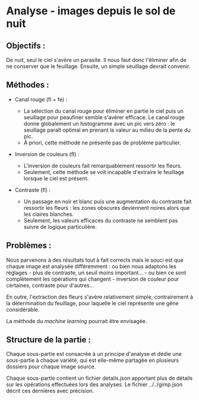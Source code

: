 # Analyse - images depuis le sol de nuit

## Objectifs :
De nuit, seul le ciel s'avère un parasite. Il nous faut donc l'éliminer afin de 
ne conserver que le feuillage. Ensuite, un simple seuillage devrait convenir.

## Méthodes :
* Canal rouge (fl + fe) :
    * La sélection du canal rouge pour éliminer en partie le ciel puis un seuillage pour 
peaufiner semble s'avérer efficace. Le canal rouge donne globalement un histogramme avec 
un pic vers zéro : le seuillage paraît optimal en prenant la valeur au milieu de la pente 
du pic.
    * À priori, cette méthode ne présente pas de problème particulier.

* Inversion de couleurs (fl) : 
   * L'inversion de couleurs fait remarquablement ressortir les fleurs. 
   * Seulement, cette méthode se voit incapable d'extraire le feuillage lorsque le ciel est présent.

* Contraste (fl) : 
   * Un passage en noir et blanc puis une augmentation du contraste fait ressortir les 
fleurs : les zones obscures deviennent noires alors que les claires blanches. 
    * Seulement, les valeurs efficaces du contraste ne semblent pas suivre de logique particulière.

## Problèmes :
Nous parvenons à des résultats tout à fait corrects mais le souci est que chaque image 
est analysée différemment : ou bien nous adaptons les règlages - plus de contraste, 
un seuil moins important... - ou bien ce sont complètement les opérations qui changent - 
inversion de couleur pour certaines, contraste pour d'autres... 

En outre, l'extraction des fleurs s'avère relativement simple, contrairement à la détermination 
du feuillage, pour laquelle le ciel représente une gêne considérable.

La méthode du *machine learning* pourrait être envisagée.

## Structure de la partie :
Chaque sous-partie est consacrée à un principe d'analyse et dédie une sous-partie à chaque variété, 
qui est elle-même partagée en plusieurs dossiers pour chaque image source.

Chaque sous-partie contient un fichier details.json apportant plus de détails sur les opérations 
effectuées lors des analyses. Le fichier ../../gimp.json décrit ces dernières avec précision.
